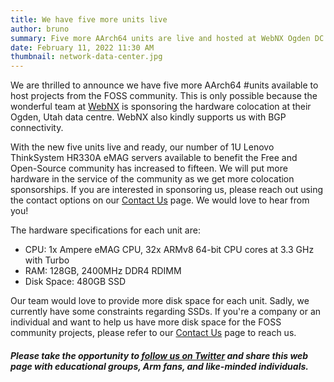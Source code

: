 ```yaml
---
title: We have five more units live
author: bruno
summary: Five more AArch64 units are live and hosted at WebNX Ogden DC
date: February 11, 2022 11:30 AM
thumbnail: network-data-center.jpg
---
```


We are thrilled to announce we have five more AArch64 #units available to host projects from the FOSS community. This is only possible because the wonderful team at [WebNX](http://www.webnx.com/) is sponsoring the hardware colocation at their Ogden, Utah data centre. WebNX also kindly supports us with BGP connectivity.
  
With the new five units live and ready, our number of 1U Lenovo ThinkSystem HR330A eMAG servers available to benefit the Free and Open-Source community has increased to fifteen. We will put more hardware in the service of the community as we get more colocation sponsorships. If you are interested in sponsoring us, please reach out using the contact options on our [Contact Us](https://aarch64.com/contact) page. We would love to hear from you!
  
The hardware specifications for each unit are:
- CPU: 1x Ampere eMAG CPU, 32x ARMv8 64-bit CPU cores at 3.3 GHz with Turbo
- RAM: 128GB, 2400MHz DDR4 RDIMM
- Disk Space: 480GB SSD
  
Our team would love to provide more disk space for each unit. Sadly, we currently have some constraints regarding SSDs. If you're a company or an individual and want to help us have more disk space for the FOSS community projects, please refer to our [Contact Us](https://aarch64.com/contact) page to reach us.

##### Please take the opportunity to [follow us on Twitter](https://twitter.com/fosshostorg) and share this web page with educational groups, Arm fans, and like-minded individuals.
